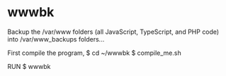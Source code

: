 # wwwbk
Backup the /var/www folders (all JavaScript, TypeScript, and PHP code) into /var/www_backups folders...

First compile the program, 
$ cd ~/wwwbk
$ compile_me.sh

RUN $ wwwbk
